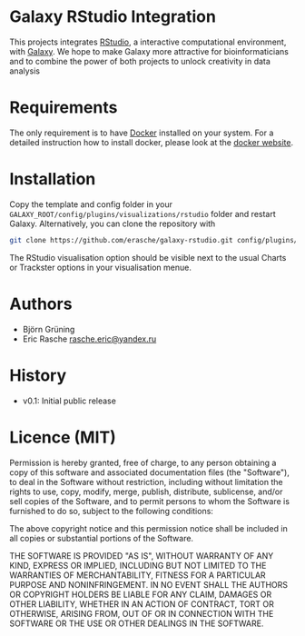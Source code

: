 Galaxy RStudio Integration
==========================

This projects integrates [RStudio](http://www.rstudio.com/), a interactive computational environment, with [Galaxy](http://galaxyproject.org).
We hope to make Galaxy more attractive for bioinformaticians and to combine the power of both projects to unlock creativity in data analysis


Requirements
============

The only requirement is to have [Docker](https://www.docker.com) installed on your system.
For a detailed instruction how to install docker, please look at the [docker website](https://docs.docker.com/installation/).


Installation
============

Copy the template and config folder in your ``GALAXY_ROOT/config/plugins/visualizations/rstudio`` folder and restart Galaxy.
Alternatively, you can clone the repository with

```bash
git clone https://github.com/erasche/galaxy-rstudio.git config/plugins/viz/rstudio
````

The RStudio visualisation option should be visible next to the usual Charts or Trackster options in your visualisation menue.


Authors
=======

 * Björn Grüning
 * Eric Rasche <rasche.eric@yandex.ru>


History
=======

- v0.1: Initial public release


Licence (MIT)
=============

Permission is hereby granted, free of charge, to any person obtaining a copy
of this software and associated documentation files (the "Software"), to deal
in the Software without restriction, including without limitation the rights
to use, copy, modify, merge, publish, distribute, sublicense, and/or sell
copies of the Software, and to permit persons to whom the Software is
furnished to do so, subject to the following conditions:

The above copyright notice and this permission notice shall be included in
all copies or substantial portions of the Software.

THE SOFTWARE IS PROVIDED "AS IS", WITHOUT WARRANTY OF ANY KIND, EXPRESS OR
IMPLIED, INCLUDING BUT NOT LIMITED TO THE WARRANTIES OF MERCHANTABILITY,
FITNESS FOR A PARTICULAR PURPOSE AND NONINFRINGEMENT. IN NO EVENT SHALL THE
AUTHORS OR COPYRIGHT HOLDERS BE LIABLE FOR ANY CLAIM, DAMAGES OR OTHER
LIABILITY, WHETHER IN AN ACTION OF CONTRACT, TORT OR OTHERWISE, ARISING FROM,
OUT OF OR IN CONNECTION WITH THE SOFTWARE OR THE USE OR OTHER DEALINGS IN
THE SOFTWARE.
